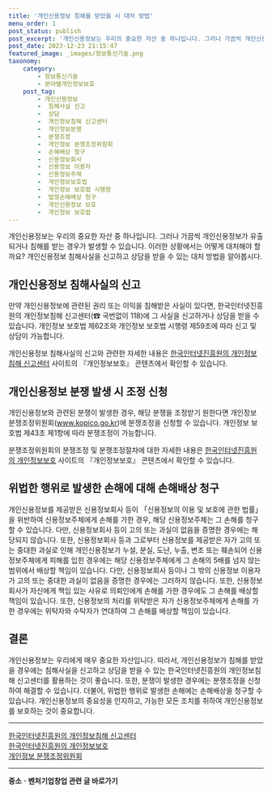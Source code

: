 ```yaml
---
title: '개인신용정보 침해를 받았을 시 대처 방법'
menu_order: 1
post_status: publish
post_excerpt: '개인신용정보는 우리의 중요한 자산 중 하나입니다. 그러나 가끔씩 개인신용정보가 유출되거나 침해를 받는 경우가 발생할 수 있습니다. 이러한 상황에서는 어떻게 대처해야 할까요  개인신용정보 침해사실을 신고하고 상담을 받을 수 있는 대처 방법을 알아봅시다.'
post_date: 2023-12-23 21:15:47
featured_image: _images/정보통신기술.png
taxonomy:
    category:
        - 정보통신기술
        - 분야별개인정보보호
    post_tag:
        - 개인신용정보
        -  침해사실 신고
        -  상담
        -  개인정보침해 신고센터
        -  개인정보분쟁
        -  분쟁조정
        -  개인정보 분쟁조정위원회
        -  손해배상 청구
        -  신용정보회사
        -  신용정보 이용자
        -  신용정보주체
        -  개인정보보호법
        -  개인정보 보호법 시행령
        -  법정손해배상 청구
        -  개인신용정보 보호
        -  개인정보 보호법
---
```



개인신용정보는 우리의 중요한 자산 중 하나입니다. 그러나 가끔씩 개인신용정보가 유출되거나 침해를 받는 경우가 발생할 수 있습니다. 이러한 상황에서는 어떻게 대처해야 할까요? 개인신용정보 침해사실을 신고하고 상담을 받을 수 있는 대처 방법을 알아봅시다.

## 개인신용정보 침해사실의 신고

만약 개인신용정보에 관련된 권리 또는 이익을 침해받은 사실이 있다면, 한국인터넷진흥원의 개인정보침해 신고센터(☎ 국번없이 118)에 그 사실을 신고하거나 상담을 받을 수 있습니다. 개인정보 보호법 제62조와 개인정보 보호법 시행령 제59조에 따라 신고 및 상담이 가능합니다.

개인신용정보 침해사실의 신고와 관련한 자세한 내용은 [한국인터넷진흥원의 개인정보침해 신고센터](https://www.easylaw.go.kr) 사이트의 『개인정보보호』 콘텐츠에서 확인할 수 있습니다.

## 개인신용정보 분쟁 발생 시 조정 신청

개인신용정보와 관련된 분쟁이 발생한 경우, 해당 분쟁을 조정받기 원한다면 개인정보 분쟁조정위원회(www.kopico.go.kr)에 분쟁조정을 신청할 수 있습니다. 개인정보 보호법 제43조 제1항에 따라 분쟁조정이 가능합니다.

분쟁조정위원회의 분쟁조정 및 분쟁조정절차에 대한 자세한 내용은 [한국인터넷진흥원의 개인정보보호](https://www.easylaw.go.kr) 사이트의 『개인정보보호』 콘텐츠에서 확인할 수 있습니다.

## 위법한 행위로 발생한 손해에 대해 손해배상 청구

개인신용정보를 제공받은 신용정보회사 등이 「신용정보의 이용 및 보호에 관한 법률」을 위반하여 신용정보주체에게 손해를 가한 경우, 해당 신용정보주체는 그 손해를 청구할 수 있습니다. 다만, 신용정보회사 등이 고의 또는 과실이 없음을 증명한 경우에는 해당되지 않습니다. 또한, 신용정보회사 등과 그로부터 신용정보를 제공받은 자가 고의 또는 중대한 과실로 인해 개인신용정보가 누설, 분실, 도난, 누출, 변조 또는 훼손되어 신용정보주체에게 피해를 입힌 경우에는 해당 신용정보주체에게 그 손해의 5배를 넘지 않는 범위에서 배상할 책임이 있습니다. 다만, 신용정보회사 등이나 그 밖의 신용정보 이용자가 고의 또는 중대한 과실이 없음을 증명한 경우에는 그러하지 않습니다. 또한, 신용정보회사가 자신에게 책임 있는 사유로 의뢰인에게 손해를 가한 경우에도 그 손해를 배상할 책임이 있습니다. 또한, 신용정보의 처리를 위탁받은 자가 신용정보주체에게 손해를 가한 경우에는 위탁자와 수탁자가 연대하여 그 손해를 배상할 책임이 있습니다.

## 결론

개인신용정보는 우리에게 매우 중요한 자산입니다. 따라서, 개인신용정보가 침해를 받았을 경우에는 침해사실을 신고하고 상담을 받을 수 있는 한국인터넷진흥원의 개인정보침해 신고센터를 활용하는 것이 좋습니다. 또한, 분쟁이 발생한 경우에는 분쟁조정을 신청하여 해결할 수 있습니다. 더불어, 위법한 행위로 발생한 손해에는 손해배상을 청구할 수 있습니다. 개인신용정보의 중요성을 인지하고, 가능한 모든 조치를 취하여 개인신용정보를 보호하는 것이 중요합니다.

---

[한국인터넷진흥원의 개인정보침해 신고센터](https://www.easylaw.go.kr)  
[한국인터넷진흥원의 개인정보보호](https://www.easylaw.go.kr)  
[개인정보 분쟁조정위원회](www.kopico.go.kr)
<!-- wp:separator -->
<hr class="wp-block-separator has-alpha-channel-opacity"/>
<!-- /wp:separator -->

<!-- wp:group {"backgroundColor":"base","layout":{"type":"constrained"}} -->
<div class="wp-block-group has-base-background-color has-background"><!-- wp:paragraph {"align":"center","fontSize":"medium"} -->
<p class="has-text-align-center has-large-font-size"><strong>중소ㆍ벤처기업창업 관련 글 바로가기</strong></p>
<!-- /wp:paragraph -->


<!-- wp:latest-posts
{"categories":[{"id":27141,"count":19,"description":"","link":"https://uknowlaw.com/category/%ec%a4%91%ec%86%8c%e3%86%8d%eb%b2%a4%ec%b2%98%ea%b8%b0%ec%97%85%ec%b0%bd%ec%97%85/","name":"중소ㆍ벤처기업창업","slug":"중소ㆍ벤처기업창업","taxonomy":"category","parent":0,"meta":[],"_links":{"self":[{"href":"https://uknowlaw.com/wp-json/wp/v2/categories/27141"}],"collection":[{"href":"https://uknowlaw.com/wp-json/wp/v2/categories"}],"about":[{"href":"https://uknowlaw.com/wp-json/wp/v2/taxonomies/category"}],"wp:post_type":[{"href":"https://uknowlaw.com/wp-json/wp/v2/posts?categories=27141"}],"curies":[{"name":"wp","href":"https://api.w.org/{rel}","templated":true}]}}],"postsToShow":100,"excerptLength":28,"postLayout":"grid","columns":2,"featuredImageAlign":"left","featuredImageSizeSlug":"large","fontSize":"small"} /--></div>
<!-- /wp:group -->